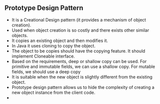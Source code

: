 ## Prototype Design Pattern
- It is a Creational Design pattern (it provides a mechanism of object creation).
- Used when object creation is so costly and there exists other similar objects.
- It copies an existing object and then modifies it.
- In Java it uses cloning to copy the object.
- The object to be copies should have the copying feature. It should implement Cloneable interface.
- Based on the requirements, deep or shallow copy can be used. For primitive and immutable fields, we can use a shallow copy. For mutable fields, we should  use a deep copy
- It is suitable when the new object is slightly different from the existing object.
- Prototype design pattern allows us to hide the complexity of creating a new object instance from the client code.
- 